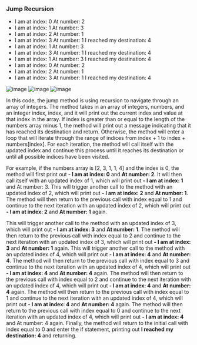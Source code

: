### Jump Recursion

- I am at index: 0
  At number: 2
- I am at index: 1
  At number: 3
- I am at index: 2
  At number: 1
- I am at index: 3
  At number: 1
  I reached my destination: 4
- I am at index: 1
  At number: 3
- I am at index: 3
  At number: 1
  I reached my destination: 4
- I am at index: 1
  At number: 3
  I reached my destination: 4
- I am at index: 0
  At number: 2
- I am at index: 2
  At number: 1
- I am at index: 3
  At number: 1
  I reached my destination: 4

![image](https://user-images.githubusercontent.com/27693622/211224993-0b57d44f-f0ec-4c13-97e9-8ee4d0738537.png)
![image](https://user-images.githubusercontent.com/27693622/211225307-9591bc9e-c986-49d7-b9b2-09a5c1c9621f.png)
![image](https://user-images.githubusercontent.com/27693622/211225338-7f7e4de6-c7e1-48c1-8a0b-5faf0e1bbe4f.png)

In this code, the jump method is using recursion to navigate through an array of integers. 
The method takes in an array of integers, numbers, and an integer index, index, and it will 
print out the current index and value at that index in the array. If index is greater than 
or equal to the length of the numbers array minus 1, the method will print out a message 
indicating that it has reached its destination and return. Otherwise, the method will enter a 
loop that will iterate through the range of indices from index + 1 to index + numbers[index]. 
For each iteration, the method will call itself with the updated index and continue this process 
until it reaches its destination or until all possible indices have been visited.

For example, if the numbers array is [2, 3, 1, 1, 4] and the index is 0, the method will 
first print out **- I am at index: 0** and **At number: 2**. It will then call itself with an 
updated index of 1, which will print out **- I am at index: 1** and At number: 3. 
This will trigger another call to the method with an updated index of 2, 
which will print out **- I am at index: 2** and **At number: 1**. 
The method will then return to the previous call with index equal to 1 and 
continue to the next iteration with an updated index of 2, which will print out **- I am at index: 2** and 
**At number: 1** again.

This will trigger another call to the method with an updated index of 3, which will print out **- I am at index: 3** 
and **At number: 1**. The method will then return to the previous call with index equal to 2 and continue to the 
next iteration with an updated index of 3, which will print out **- I am at index: 3** and **At number: 1** again. 
This will trigger another call to the method with an updated index of 4, which will print out **- I am at index: 4** 
and **At number: 4**. The method will then return to the previous call with index equal to 3 and continue to the next 
iteration with an updated index of 4, which will print out **- I am at index: 4** and **At number: 4** again. 
The method will then return to the previous call with index equal to 2 and continue to the next iteration 
with an updated index of 4, which will print out **- I am at index: 4** and **At number: 4** again. The method will 
then return to the previous call with index equal to 1 and continue to the next iteration with an updated index of 4, 
which will print out **- I am at index: 4** and **At number: 4** again. The method will then return to the previous call 
with index equal to 0 and continue to the next iteration with an updated index of 4, 
which will print out **- I am at index: 4** and At number: 4 again. 
Finally, the method will return to the initial call with index equal to 0 
and enter the if statement, printing out **I reached my destination: 4** and returning.
